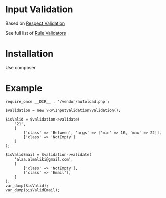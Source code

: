 # Input Validation 
 Based on [Respect Validation](https://github.com/Respect/Validation)
 
 See full list of [Rule Validators](http://respect.github.io/Validation/docs/validators.html)
 
# Installation
 Use composer

# Example
```
require_once __DIR__ . '/vendor/autoload.php';

$validation = new \Rv\InputValidation\Validation();

$isValid = $validation->validate(
    '21',
    [
        ['class' => 'Between', 'args' => ['min' => 16, 'max' => 22]],
        ['class' => 'NotEmpty']
    ]
);

$isValidEmail = $validation->validate(
    'alaa.almaliki@gmail.com',
    [
        ['class' => 'NotEmpty'],
        ['class' => 'Email'],
    ]
);
var_dump($isValid);
var_dump($isValidEmail);
```

